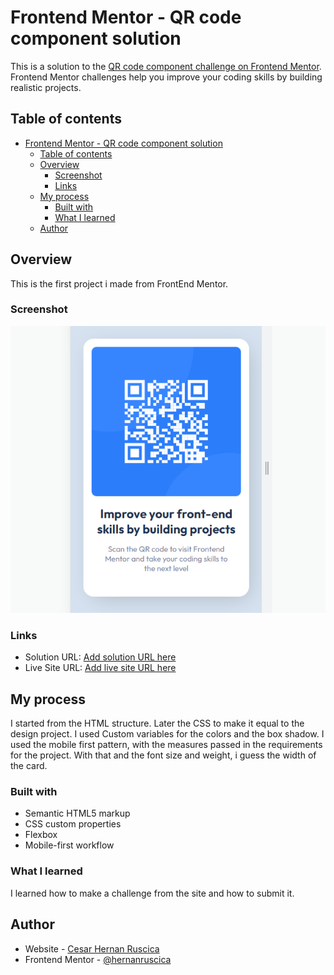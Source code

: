 # Frontend Mentor - QR code component solution

This is a solution to the [QR code component challenge on Frontend Mentor](https://www.frontendmentor.io/challenges/qr-code-component-iux_sIO_H). Frontend Mentor challenges help you improve your coding skills by building realistic projects. 

## Table of contents

- [Frontend Mentor - QR code component solution](#frontend-mentor---qr-code-component-solution)
  - [Table of contents](#table-of-contents)
  - [Overview](#overview)
    - [Screenshot](#screenshot)
    - [Links](#links)
  - [My process](#my-process)
    - [Built with](#built-with)
    - [What I learned](#what-i-learned)
  - [Author](#author)


## Overview

This is the first project i made from FrontEnd Mentor.
### Screenshot

![](/images/QRCode-mysolutionscreenshot.png)


### Links

- Solution URL: [Add solution URL here](https://github.com/hernanruscica/frontend-mentor-qr-code-component)
- Live Site URL: [Add live site URL here](https://hernanruscica.github.io/frontend-mentor-qr-code-component)

## My process

I started from the HTML structure. Later the CSS to make it equal to the design project. I used Custom variables for the colors and the box shadow.
I used the mobile first pattern, with the measures passed in the requirements for the project. With that and the font size and weight, i guess the width of the card.


### Built with

- Semantic HTML5 markup
- CSS custom properties
- Flexbox
- Mobile-first workflow  
  

### What I learned

I learned how to make a challenge from the site and how to submit it.


## Author

- Website - [Cesar Hernan Ruscica](https://github.com/hernanruscica)
- Frontend Mentor - [@hernanruscica](https://www.frontendmentor.io/profile/hernanruscica)

